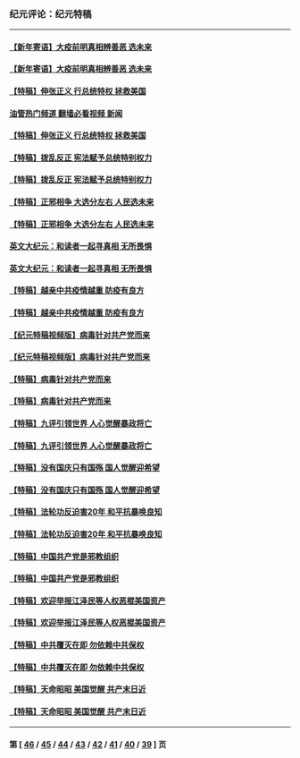 ### 纪元评论：纪元特稿
---
#### [【新年寄语】大疫前明真相辨善恶 选未来](../../pages/nsc424/n12660855.md?05190330) 
#### [【新年寄语】大疫前明真相辨善恶 选未来](../../pages/nsc424/n12660855.md?05190330) 
#### [【特稿】伸张正义 行总统特权 拯救美国](../../pages/nsc424/n12616806.md?05190330) 
#### [油管热门频道 翻墙必看视频 新闻](ok?05190330)
#### [【特稿】伸张正义 行总统特权 拯救美国](../../pages/nsc424/n12616806.md?05190330) 
#### [【特稿】拨乱反正 宪法赋予总统特别权力](../../pages/nsc424/n12598306.md?05190330) 
#### [【特稿】拨乱反正 宪法赋予总统特别权力](../../pages/nsc424/n12598306.md?05190330) 
#### [【特稿】正邪相争 大选分左右 人民选未来](../../pages/nsc424/n12545208.md?05190330) 
#### [【特稿】正邪相争 大选分左右 人民选未来](../../pages/nsc424/n12545208.md?05190330) 
#### [英文大纪元：和读者一起寻真相 无所畏惧](../../pages/nsc424/n12542027.md?05190330) 
#### [英文大纪元：和读者一起寻真相 无所畏惧](../../pages/nsc424/n12542027.md?05190330) 
#### [【特稿】越亲中共疫情越重 防疫有良方](../../pages/nsc424/n12042989.md?05190330) 
#### [【特稿】越亲中共疫情越重 防疫有良方](../../pages/nsc424/n12042989.md?05190330) 
#### [【纪元特稿视频版】病毒针对共产党而来](../../pages/nsc424/n11977328.md?05190330) 
#### [【纪元特稿视频版】病毒针对共产党而来](../../pages/nsc424/n11977328.md?05190330) 
#### [【特稿】病毒针对共产党而来](../../pages/nsc424/n11928818.md?05190330) 
#### [【特稿】病毒针对共产党而来](../../pages/nsc424/n11928818.md?05190330) 
#### [【特稿】九评引领世界 人心觉醒暴政将亡](../../pages/nsc424/n11660496.md?05190330) 
#### [【特稿】九评引领世界 人心觉醒暴政将亡](../../pages/nsc424/n11660496.md?05190330) 
#### [【特稿】没有国庆只有国殇 国人觉醒迎希望](../../pages/nsc424/n11549354.md?05190330) 
#### [【特稿】没有国庆只有国殇 国人觉醒迎希望](../../pages/nsc424/n11549354.md?05190330) 
#### [【特稿】法轮功反迫害20年 和平抗暴唤良知](../../pages/nsc424/n11389135.md?05190330) 
#### [【特稿】法轮功反迫害20年 和平抗暴唤良知](../../pages/nsc424/n11389135.md?05190330) 
#### [【特稿】中国共产党是邪教组织](../../pages/nsc424/n11355551.md?05190330) 
#### [【特稿】中国共产党是邪教组织](../../pages/nsc424/n11355551.md?05190330) 
#### [【特稿】欢迎举报江泽民等人权恶棍美国资产](../../pages/nsc424/n11303040.md?05190330) 
#### [【特稿】欢迎举报江泽民等人权恶棍美国资产](../../pages/nsc424/n11303040.md?05190330) 
#### [【特稿】中共覆灭在即 勿依赖中共保权](../../pages/nsc424/n11278510.md?05190330) 
#### [【特稿】中共覆灭在即 勿依赖中共保权](../../pages/nsc424/n11278510.md?05190330) 
#### [【特稿】天命昭昭 美国觉醒 共产末日近](../../pages/nsc424/n11150259.md?05190330) 
#### [【特稿】天命昭昭 美国觉醒 共产末日近](../../pages/nsc424/n11150259.md?05190330) 

---
#### 第 [ [46](./46.md?05190330) / [45](./45.md?05190330) / [44](./44.md?05190330) / [43](./43.md?05190330) / [42](./42.md?05190330) / [41](./41.md?05190330) / [40](./40.md?05190330) / [39](./39.md?05190330) ] 页
